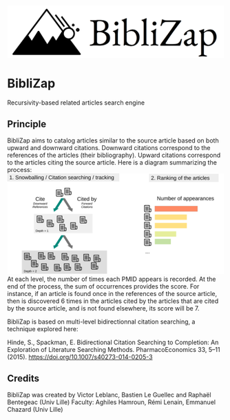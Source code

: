 ![Logo](www/logo.png)
# BibliZap
Recursivity-based related articles search engine

## Principle
BibliZap aims to catalog articles similar to the source article based on both upward and downward citations. Downward citations correspond to the references of the articles (their bibliography). Upward citations correspond to the articles citing the source article. Here is a diagram summarizing the process:
![Principle of BibliZap](www/BibliZapFig1.svg)
At each level, the number of times each PMID appears is recorded. At the end of the process, the sum of occurrences provides the score. For instance, if an article is found once in the references of the source article, then is discovered 6 times in the articles cited by the articles that are cited by the source article, and is not found elsewhere, its score will be 7.

BibliZap is based on multi-level bidirectionnal citation searching, a technique explored here: 

Hinde, S., Spackman, E. Bidirectional Citation Searching to Completion: An Exploration of Literature Searching Methods. PharmacoEconomics 33, 5–11 (2015). https://doi.org/10.1007/s40273-014-0205-3

## Credits
BibliZap was created by Victor Leblanc, Bastien Le Guellec and Raphaël Bentegeac (Univ Lille)
Faculty: Aghiles Hamroun, Rémi Lenain, Emmanuel Chazard (Univ Lille)
